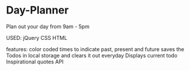 # Day-Planner
Plan out your day from 9am - 5pm

USED:
jQuery
CSS
HTML

features:
color coded times to indicate past, present and future
saves the Todos in local storage and clears it out everyday
Displays current todo
Inspirational quotes API

